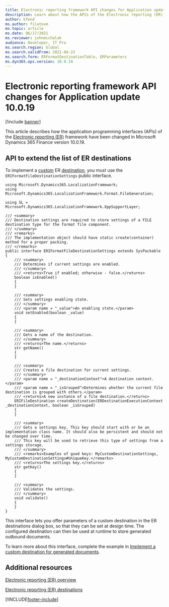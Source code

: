 ```yaml
---
title: Electronic reporting framework API changes for Application update 10.0.19
description: Learn about how the APIs of the Electronic reporting (ER) framework have been changed in Microsoft Dynamics 365 Finance version 10.0.19.
author: kfend
ms.author: filatovm
ms.topic: article
ms.date: 06/17/2021
ms.reviewer: johnmichalak
audience: Developer, IT Pro
ms.search.region: Global
ms.search.validFrom: 2021-04-23
ms.search.form: ERFormatDestinationTable, ERParameters
ms.dyn365.ops.version: 10.0.19
---
```


# Electronic reporting framework API changes for Application update 10.0.19

[!include [banner](../includes/banner.md)]


This article describes how the application programming interfaces (APIs) of the [Electronic reporting (ER)](general-electronic-reporting.md) framework have been changed in Microsoft Dynamics 365 Finance version 10.0.19.

## <a name="er-api-extend-destination"></a>API to extend the list of ER destinations

To implement a [custom](electronic-reporting-destinations.md#destination-types) ER [destination](electronic-reporting-destinations.md), you must use the `ERIFormatFileDestinationSettings` public interface.

```xpp
using Microsoft.Dynamics365.LocalizationFramework;
using Microsoft.Dynamics365.LocalizationFramework.Format.FileGeneration;

using SL = Microsoft.Dynamics365.LocalizationFramework.XppSupportLayer;

/// <summary>
/// Destination settings are required to store settings of a FILE destination type for the format file component.
/// </summary>
/// <remarks>
/// The implementation object should have static create(container) method for a proper packing.
/// </remarks>
public interface ERIFormatFileDestinationSettings extends SysPackable
{
    /// <summary>
    /// Determines if current settings are enabled.
    /// </summary>
    /// <returns>True if enabled; otherwise - false.</returns>
    boolean isEnabled()
    {
    }

    /// <summary>
    /// Sets settings enabling state.
    /// </summary>
    /// <param name = "_value">An enabling state.</param>
    void setEnabled(boolean _value)
    {
    }

    /// <summary>
    /// Gets a name of the destination.
    /// </summary>
    /// <returns>The name.</returns>
    str getName()
    {
    }

    /// <summary>
    /// Creates a file destination for current settings.
    /// </summary>
    /// <param name = "_destinationContext">A destination context.</param>
    /// <param name = "_isGrouped">Determines whether the current file destination is grouped with others.</param>
    /// <returns>A new instance of a file destination.</returns>
    ERIFileDestination createDestination(ERDestinationExecutionContext _destinationContext, boolean _isGrouped)
    {
    }

    /// <summary>
    /// Gets a settings key. This key should start with or be an implementation class name. It should also be persistent and should not be changed over time.
    /// This key will be used to retrieve this type of settings from a settings storage.
    /// </summary>
    /// <remarks>Examples of good keys: MyCustomDestinationSettings, MyCustomDestinationSettings#UniqueKey.</remarks>
    /// <returns>The settings key.</returns>
    str getKey()
    {
    }

    /// <summary>
    /// Validates the settings.
    /// </summary>
    void validate()
    {
    }
}
```

This interface lets you offer parameters of a custom destination in the ER destinations dialog box, so that they can be set at design time. The configured destination can then be used at runtime to store generated outbound documents.

To learn more about this interface, complete the example in [Implement a custom destination for generated documents](er-custom-file-destination.md).

## Additional resources

[Electronic reporting (ER) overview](general-electronic-reporting.md)

[Electronic reporting (ER) destinations](electronic-reporting-destinations.md)

[!INCLUDE[footer-include](../../../includes/footer-banner.md)]
